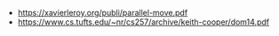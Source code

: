 - https://xavierleroy.org/publi/parallel-move.pdf
- https://www.cs.tufts.edu/~nr/cs257/archive/keith-cooper/dom14.pdf